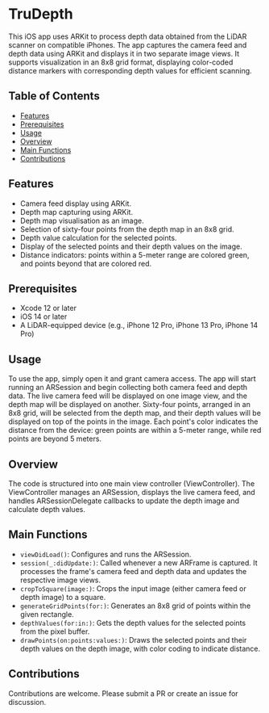 # TruDepth

This iOS app uses ARKit to process depth data obtained from the LiDAR scanner on compatible iPhones. The app captures the camera feed and depth data using ARKit and displays it in two separate image views. It supports visualization in an 8x8 grid format, displaying color-coded distance markers with corresponding depth values for efficient scanning.

## Table of Contents

- [Features](#features)
- [Prerequisites](#prerequisites)
- [Usage](#usage)
- [Overview](#overview)
- [Main Functions](#main-functions)
- [Contributions](#contributions)

## Features

- Camera feed display using ARKit.
- Depth map capturing using ARKit.
- Depth map visualisation as an image.
- Selection of sixty-four points from the depth map in an 8x8 grid.
- Depth value calculation for the selected points.
- Display of the selected points and their depth values on the image.
- Distance indicators: points within a 5-meter range are colored green, and points beyond that are colored red.

## Prerequisites

- Xcode 12 or later
- iOS 14 or later
- A LiDAR-equipped device (e.g., iPhone 12 Pro, iPhone 13 Pro, iPhone 14 Pro)

## Usage

To use the app, simply open it and grant camera access. The app will start running an ARSession and begin collecting both camera feed and depth data. The live camera feed will be displayed on one image view, and the depth map will be displayed on another. Sixty-four points, arranged in an 8x8 grid, will be selected from the depth map, and their depth values will be displayed on top of the points in the image. Each point's color indicates the distance from the device: green points are within a 5-meter range, while red points are beyond 5 meters.

## Overview

The code is structured into one main view controller (ViewController). The ViewController manages an ARSession, displays the live camera feed, and handles ARSessionDelegate callbacks to update the depth image and calculate depth values.

## Main Functions

- `viewDidLoad()`: Configures and runs the ARSession.
- `session(_:didUpdate:)`: Called whenever a new ARFrame is captured. It processes the frame's camera feed and depth data and updates the respective image views.
- `cropToSquare(image:)`: Crops the input image (either camera feed or depth image) to a square.
- `generateGridPoints(for:)`: Generates an 8x8 grid of points within the given rectangle.
- `depthValues(for:in:)`: Gets the depth values for the selected points from the pixel buffer.
- `drawPoints(on:points:values:)`: Draws the selected points and their depth values on the depth image, with color coding to indicate distance.

## Contributions

Contributions are welcome. Please submit a PR or create an issue for discussion.

